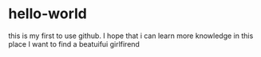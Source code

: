 # hello-world
this is my first to use github.
I hope that i can learn more knowledge in this place
I want to find a beatuifui girlfirend
